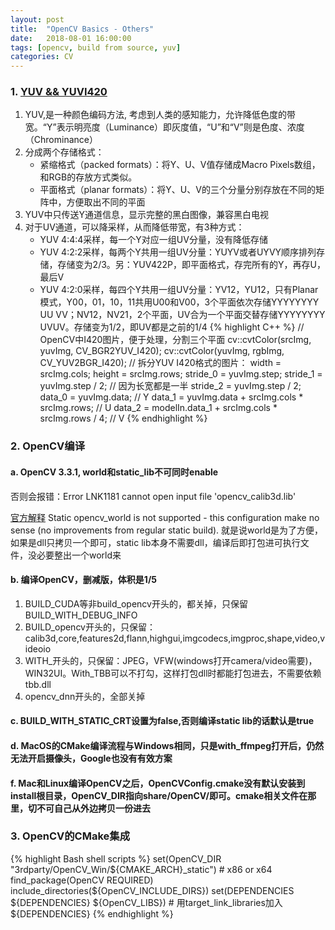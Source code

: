 ```yaml
---
layout: post
title:  "OpenCV Basics - Others"
date:   2018-08-01 16:00:00
tags: [opencv, build from source, yuv]
categories: CV
---
```


### 1. [YUV && YUVI420](https://www.cnblogs.com/azraelly/archive/2013/01/01/2841269.html)
1. YUV,是一种颜色编码方法, 考虑到人类的感知能力，允许降低色度的带宽。“Y”表示明亮度（Luminance）即灰度值，“U”和“V”则是色度、浓度（Chrominance）
2. 分成两个存储格式：
	* 紧缩格式（packed formats）：将Y、U、V值存储成Macro Pixels数组，和RGB的存放方式类似。
	* 平面格式（planar formats）：将Y、U、V的三个分量分别存放在不同的矩阵中，方便取出不同的平面
3. YUV中只传送Y通道信息，显示完整的黑白图像，兼容黑白电视
4. 对于UV通道，可以降采样，从而降低带宽，有3种方式：
	* YUV 4:4:4采样，每一个Y对应一组UV分量，没有降低存储
	* YUV 4:2:2采样，每两个Y共用一组UV分量：YUYV或者UYVY顺序排列存储，存储变为2/3。另：YUV422P，即平面格式，存完所有的Y，再存U，最后V
	* YUV 4:2:0采样，每四个Y共用一组UV分量：YV12，YU12，只有Planar模式，Y00，01，10，11共用U00和V00，3个平面依次存储YYYYYYYY UU VV；NV12，NV21，2个平面，UV合为一个平面交替存储YYYYYYYY UVUV。存储变为1/2，即UV都是之前的1/4
{% highlight C++ %}
// OpenCV中I420图片，便于处理，分割三个平面
cv::cvtColor(srcImg, yuvImg, CV_BGR2YUV_I420);
cv::cvtColor(yuvImg, rgbImg, CV_YUV2BGR_I420);
// 拆分YUV I420格式的图片：
width = srcImg.cols;
height = srcImg.rows;
stride_0 = yuvImg.step;
stride_1 = yuvImg.step / 2;  // 因为长宽都是一半
stride_2 = yuvImg.step / 2;
data_0 = yuvImg.data;  // Y
data_1 = yuvImg.data + srcImg.cols * srcImg.rows;  // U
data_2 = modelIn.data_1 + srcImg.cols * srcImg.rows / 4;  // V
{% endhighlight %}

### 2. OpenCV编译
#### a. OpenCV 3.3.1, world和static_lib不可同时enable
否则会报错：Error	LNK1181	cannot open input file 'opencv_calib3d.lib'

[官方解释](https://github.com/opencv/opencv/issues/11844)
Static opencv_world is not supported - this configuration make no sense (no improvements from regular static build).
就是说world是为了方便，如果是dll只拷贝一个即可，static lib本身不需要dll，编译后即打包进可执行文件，没必要整出一个world来

#### b. 编译OpenCV，删减版，体积是1/5
1. BUILD_CUDA等非build_opencv开头的，都关掉，只保留BUILD_WITH_DEBUG_INFO
2. BUILD_opencv开头的，只保留：calib3d,core,features2d,flann,highgui,imgcodecs,imgproc,shape,video,videoio
3. WITH_开头的，只保留：JPEG，VFW(windows打开camera/video需要)，WIN32UI。With_TBB可以不打勾，这样打包dll时都能打包进去，不需要依赖tbb.dll
4. opencv_dnn开头的，全部关掉

#### c. BUILD_WITH_STATIC_CRT设置为false,否则编译static lib的话默认是true

#### d. MacOS的CMake编译流程与Windows相同，只是with_ffmpeg打开后，仍然无法开启摄像头，Google也没有有效方案

#### f. Mac和Linux编译OpenCV之后，OpenCVConfig.cmake没有默认安装到install根目录，OpenCV_DIR指向share/OpenCV/即可。cmake相关文件在那里，切不可自己从外边拷贝一份进去

### 3. OpenCV的CMake集成
{% highlight Bash shell scripts %}
set(OpenCV_DIR "3rdparty/OpenCV_Win/${CMAKE_ARCH}_static")  # x86 or x64
find_package(OpenCV REQUIRED)
include_directories(${OpenCV_INCLUDE_DIRS})
set(DEPENDENCIES ${DEPENDENCIES} ${OpenCV_LIBS})  # 用target_link_libraries加入${DEPENDENCIES}
{% endhighlight %}

